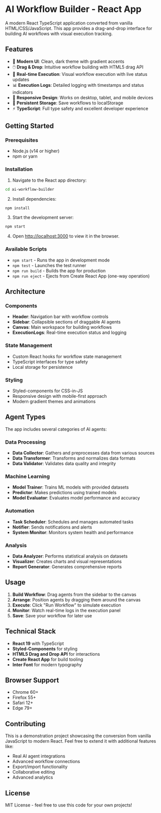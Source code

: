 # AI Workflow Builder - React App

A modern React TypeScript application converted from vanilla HTML/CSS/JavaScript. This app provides a drag-and-drop interface for building AI workflows with visual execution tracking.

## Features

- 🎨 **Modern UI**: Clean, dark theme with gradient accents
- 🖱️ **Drag & Drop**: Intuitive workflow building with HTML5 drag API
- 🚀 **Real-time Execution**: Visual workflow execution with live status updates
- 📊 **Execution Logs**: Detailed logging with timestamps and status indicators
- 📱 **Responsive Design**: Works on desktop, tablet, and mobile devices
- 💾 **Persistent Storage**: Save workflows to localStorage
- ⚡ **TypeScript**: Full type safety and excellent developer experience

## Getting Started

### Prerequisites
- Node.js (v14 or higher)
- npm or yarn

### Installation

1. Navigate to the React app directory:
```bash
cd ai-workflow-builder
```

2. Install dependencies:
```bash
npm install
```

3. Start the development server:
```bash
npm start
```

4. Open [http://localhost:3000](http://localhost:3000) to view it in the browser.

### Available Scripts

- `npm start` - Runs the app in development mode
- `npm test` - Launches the test runner
- `npm run build` - Builds the app for production
- `npm run eject` - Ejects from Create React App (one-way operation)

## Architecture

### Components
- **Header**: Navigation bar with workflow controls
- **Sidebar**: Collapsible sections of draggable AI agents
- **Canvas**: Main workspace for building workflows
- **ExecutionLogs**: Real-time execution status and logging

### State Management
- Custom React hooks for workflow state management
- TypeScript interfaces for type safety
- Local storage for persistence

### Styling
- Styled-components for CSS-in-JS
- Responsive design with mobile-first approach
- Modern gradient themes and animations

## Agent Types

The app includes several categories of AI agents:

### Data Processing
- **Data Collector**: Gathers and preprocesses data from various sources
- **Data Transformer**: Transforms and normalizes data formats  
- **Data Validator**: Validates data quality and integrity

### Machine Learning
- **Model Trainer**: Trains ML models with provided datasets
- **Predictor**: Makes predictions using trained models
- **Model Evaluator**: Evaluates model performance and accuracy

### Automation
- **Task Scheduler**: Schedules and manages automated tasks
- **Notifier**: Sends notifications and alerts
- **System Monitor**: Monitors system health and performance

### Analysis
- **Data Analyzer**: Performs statistical analysis on datasets
- **Visualizer**: Creates charts and visual representations
- **Report Generator**: Generates comprehensive reports

## Usage

1. **Build Workflow**: Drag agents from the sidebar to the canvas
2. **Arrange**: Position agents by dragging them around the canvas
3. **Execute**: Click "Run Workflow" to simulate execution
4. **Monitor**: Watch real-time logs in the execution panel
5. **Save**: Save your workflow for later use

## Technical Stack

- **React 19** with TypeScript
- **Styled-Components** for styling
- **HTML5 Drag and Drop API** for interactions
- **Create React App** for build tooling
- **Inter Font** for modern typography

## Browser Support

- Chrome 60+
- Firefox 55+
- Safari 12+
- Edge 79+

## Contributing

This is a demonstration project showcasing the conversion from vanilla JavaScript to modern React. Feel free to extend it with additional features like:

- Real AI agent integrations
- Advanced workflow connections
- Export/import functionality
- Collaborative editing
- Advanced analytics

## License

MIT License - feel free to use this code for your own projects!
